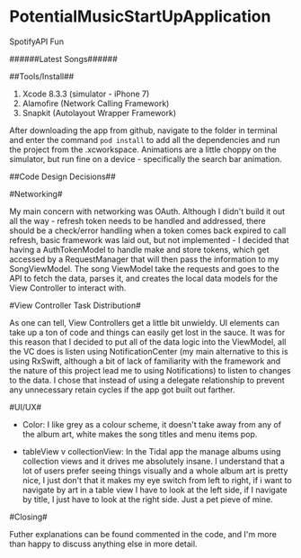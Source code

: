 # PotentialMusicStartUpApplication
SpotifyAPI Fun


######Latest Songs######

##Tools/Install##

1. Xcode 8.3.3 (simulator - iPhone 7)
2. Alamofire (Network Calling Framework)
3. Snapkit (Autolayout Wrapper Framework)

After downloading the app from github, navigate to the folder in terminal and enter the command `pod install` to add all the dependencies and run the project from the .xcworkspace. Animations are a little choppy on the simulator, but run fine on a device - specifically the search bar animation. 

##Code Design Decisions##

#Networking#

My main concern with networking was OAuth. Although I didn't build it out all the way - refresh token needs to be handled and addressed, there should be a check/error handling when a token comes back expired to call refresh, basic framework was laid out, but not implemented - I decided that having a AuthTokenModel to handle make and store tokens, which get accessed by a RequestManager that will then pass the information to my SongViewModel. The song ViewModel take the requests and goes to the API to fetch the data, parses it, and creates the local data models for the View Controller to interact with.

#View Controller Task Distribution#

As one can tell, View Controllers get a little bit unwieldy. UI elements can take up a ton of code and things can easily get lost in the sauce. It was for this reason that I decided to put all of the data logic into the ViewModel, all the VC does is listen using NotificationCenter (my main alternative to this is using RxSwift, although a bit of lack of familiarity with the framework and the nature of this project lead me to using Notifications) to listen to changes to the data. I chose that instead of using a delegate relationship to prevent any unnecessary retain cycles if the app got built out farther. 

#UI/UX#

- Color: I like grey as a colour scheme, it doesn't take away from any of the album art, white makes the song titles and menu items pop. 

- tableView v collectionView: In the Tidal app the manage albums using collection views and it drives me absolutely insane. I understand that a lot of users prefer seeing things visually and a whole album art is pretty nice, I just don't that it makes my eye switch from left to right, if i want to navigate by art in a table view I have to look at the left side, if I navigate by title, I just have to look at the right side. Just a pet pieve of mine.

#Closing#

Futher explanations can be found commented in the code, and I'm more than happy to discuss anything else in more detail.

